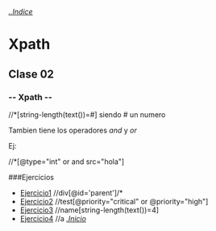 *[..Indice](https://github.com/rodixxi/testingAtomation_Java_H_A_2016#---indice---)*

# Xpath
## Clase 02
### -- Xpath --

//*[string-length(text())=#] siendo # un numero

Tambien tiene los operadores *and* y *or*

Ej:

//*[@type="int" or and src="hola"]


###Ejercicios

- [Ejercicio1](http://hapath.us-3.evennode.com/1)
//div[@id='parent']/*
- [Ejercicio2](http://hapath.us-3.evennode.com/2)
//test[@priority="critical" or @priority="high"]
- [Ejercicio3](http://hapath.us-3.evennode.com/3)
//name[string-length(text())=4]
- [Ejercicio4](http://hapath.us-3.evennode.com/4)
//a
*[.Inicio](#)*